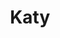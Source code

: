 ---
title: Katy
date: 
draft: false

# descripcion
description : Aros de plata 925 y ópalo

materials: Plata 925

color: Plateado y ópalo

dimensions: 0,7cm largo

code: 01-04-0640

type: "Aros"

categories: []

price: $4.030,00

price_eftvo: $3.425,00

# Images
# first image will be shown in the product page
images:
  # - image: "images/path_to_image"
  # La ubicacion de las imagenes es imagenes/Aros/Aros.Piedras/01-04-0640-katy
  - image: "./images/aros/piedras/01-04-0640_a.JPG"
  - image: "./images/aros/piedras/01-04-0640_b.JPG"
---